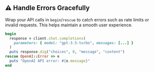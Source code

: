 ## ⚠️ Handle Errors Gracefully

Wrap your API calls in `begin`/`rescue` to catch errors such as rate limits or invalid requests. This helps maintain a smooth user experience.

```ruby
begin
  response = client.chat.completions(
    parameters: { model: "gpt-3.5-turbo", messages: [...] }
  )
  puts response.dig("choices", 0, "message", "content")
rescue OpenAI::Error => e
  puts "OpenAI API error: #{e.message}"
end
```

